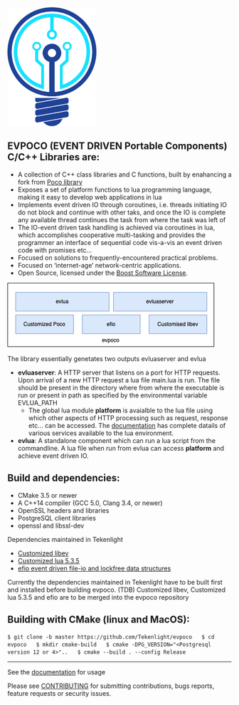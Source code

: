 <img src="doc/images/logotk.png" width="200"/>


EVPOCO (EVENT DRIVEN Portable Components) C/C++ Libraries are:
---------------------------------------------

- A collection of C++ class libraries and C functions, built by enahancing a fork from [Poco library](https://github.com/pocoproject/poco)
- Exposes a set of platform functions to lua programming language, making it easy to develop web applications in lua
- Implements event driven IO through coroutines, i.e. threads initiating IO do not block and continue with other taks, and once the IO is complete any available thread continues the task from where the task was left of
- The IO-event driven task handling is achieved via coroutines in lua, which accomplishes cooperative multi-tasking and provides the programmer an interface of sequential code vis-a-vis an event driven code with promises etc...
- Focused on solutions to frequently-encountered practical problems.
- Focused on ‘internet-age’ network-centric applications.
- Open Source, licensed under the [Boost Software License](https://spdx.org/licenses/BSL-1.0).

![alt text][overview]

The library essentially genetates two outputs evluaserver and evlua
- **evluaserver**: A HTTP server that listens on a port for HTTP requests. Upon arrival of a new HTTP request a lua file main.lua is run. The file should be present in the directory where from where the executable is run or present in path as specified by the environmental variable EVLUA_PATH
	- The global lua module **platform** is avaialble to the lua file using which other aspects of HTTP processing such as request, response etc... can be accessed. The [documentation](https://github.com/Tekenlight/evpoco/wiki) has complete datails of various services available to the lua environment.
- **evlua**: A standalone component which can run a lua script from the commandline. A lua file when run from evlua can access **platform** and achieve event driven IO.

Build and dependencies:
---------------------------------------------

- CMake 3.5 or newer
- A C++14 compiler (GCC 5.0, Clang 3.4, or newer)
- OpenSSL headers and libraries
- PostgreSQL client libraries  
- openssl and libssl-dev

Dependencies maintained in Tekenlight
- [Customized libev](https://github.com/Tekenlight/libev)
- [Customized lua 5.3.5](https://github.com/Tekenlight/lua)
- [efio event driven file-io and lockfree data structures](https://github.com/Tekenlight/efio)

Currently the dependencies maintained in Tekenlight have to be built first and installed before building evpoco.
(TDB) Customized libev, Customized lua 5.3.5 and efio are to be merged into the evpoco repository

Building with CMake (linux and MacOS):
-------
``
$ git clone -b master https://github.com/Tekenlight/evpoco  
$ cd evpoco  
$ mkdir cmake-build  
$ cmake -DPG_VERSION="<Postgresql version 12 or 4>"..  
$ cmake --build . --config Release  
``

----
See the [documentation](https://github.com/Tekenlight/evpoco/wiki) for usage

Please see [CONTRIBUTING](CONTRIBUTING.md) for submitting contributions, bugs reports, feature requests or security issues.


[overview]: doc/images/Overview.png "evpoco Overview"
